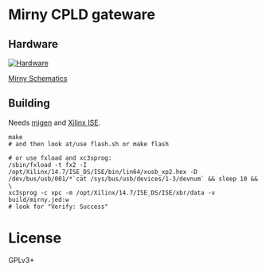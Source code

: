 # Mirny CPLD gateware

## Hardware

[![Hardware](https://github.com/sinara-hw/mirny/wiki/Mirny_v1.0_top_small.jpg)](https://github.com/sinara-hw/mirny/wiki)

[Mirny Schematics](https://github.com/sinara-hw/mirny/releases)

## Building

Needs [migen](https://github.com/m-labs/migen) and [Xilinx ISE](https://www.xilinx.com/products/design-tools/ise-design-suite.html).

```
make
# and then look at/use flash.sh or make flash

# or use fxload and xc3sprog:
/sbin/fxload -t fx2 -I /opt/Xilinx/14.7/ISE_DS/ISE/bin/lin64/xusb_xp2.hex -D /dev/bus/usb/001/*`cat /sys/bus/usb/devices/1-3/devnum` && sleep 10 && \
xc3sprog -c xpc -m /opt/Xilinx/14.7/ISE_DS/ISE/xbr/data -v build/mirny.jed:w
# look for "Verify: Success"
```

# License

GPLv3+

